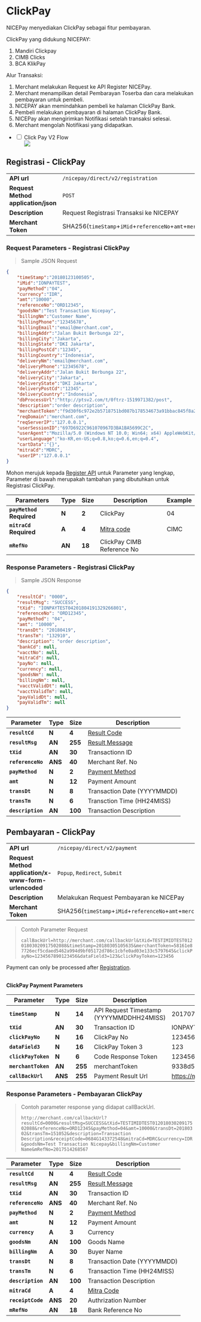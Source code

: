 # ClickPay
NICEPay menyediakan ClickPay sebagai fitur pembayaran.

ClickPay yang didukung NICEPAY:
<ol type="1">
  <li>Mandiri Clickpay
  <li>CIMB Clicks
  <li>BCA KlikPay
</ol>

Alur Transaksi:
<ol type="1">
  <li>Merchant melakukan Request ke API Register NICEPay.
  <li>Merchant menampilkan detail Pembarayan Toserba dan cara melakukan pembayaran untuk pembeli.
  <li>NICEPAY akan memindahkan pembeli ke halaman ClickPay Bank.
  <li>Pembeli melakukan pembayaran di halaman ClickPay Bank.
  <li>NICEPay akan mengirimkan Notifikasi setelah transaksi selesai.
  <li>Merchant mengolah Notifikasi yang didapatkan.
</ol>

<div class="wrapper">
<ul>
  <li>
    <input type="checkbox" id="list-item-cpayv2">
    <label for="list-item-cpayv2" class="first">Click Pay V2 Flow</label>
    <ul>
      <img src="/images/cpay-normal-v2-flow.png">
    </ul>
  </li>
</ul>
</div>

## Registrasi - ClickPay

|                                                           |                                                                                                               |
|-----------------------------------------------------------|---------------------------------------------------------------------------------------------------------------|
| **API url**                                               | `/nicepay/direct/v2/registration`                                                                             |
| **Request Method** **application/json**                   | `POST`                                                                                                        |
| **Description**                                           | Request Registrasi Transaksi ke NICEPAY                                                                        |        
| **Merchant Token**                                        | SHA256(`timeStamp`+`iMid`+`referenceNo`+`amt`+`merchantKey`)                                                  |

### Request Parameters - Registrasi ClickPay

> Sample JSON Request

```json
{
    "timeStamp":"20180123100505",
    "iMid":"IONPAYTEST",
    "payMethod":"04",
    "currency":"IDR",
    "amt":"10000",
    "referenceNo":"ORD12345",
    "goodsNm":"Test Transaction Nicepay",
    "billingNm":"Customer Name",
    "billingPhone":"12345678",
    "billingEmail":"email@merchant.com",
    "billingAddr":"Jalan Bukit Berbunga 22",
    "billingCity":"Jakarta",
    "billingState":"DKI Jakarta",
    "billingPostCd":"12345",
    "billingCountry":"Indonesia",
    "deliveryNm":"email@merchant.com",
    "deliveryPhone":"12345678",
    "deliveryAddr":"Jalan Bukit Berbunga 22",
    "deliveryCity":"Jakarta",
    "deliveryState":"DKI Jakarta",
    "deliveryPostCd":"12345",
    "deliveryCountry":"Indonesia",
    "dbProcessUrl":"http://ptsv2.com/t/0ftrz-1519971382/post",
    "description":"order description",
    "merchantToken":"f9d30f6c972e2b5718751bd087b178534673a91bbac845f8a24e60e8e4abbbc5",
    "reqDomain":"merchant.com",
    "reqServerIP":"127.0.0.1",
    "userSessionID":"697D6922C961070967D3BA1BA5699C2C",
    "userAgent":"Mozilla/5.0 (Windows NT 10.0; Win64; x64) AppleWebKit/537.36 (KHTML,like Gecko) Chrome/60.0.3112.101 Safari/537.36",
    "userLanguage":"ko-KR,en-US;q=0.8,ko;q=0.6,en;q=0.4",
    "cartData":"{}",
    "mitraCd":"MDRC",
    "userIP":"127.0.0.1"
}
```

<aside class="notice">Mohon merujuk kepada <a href="#registration">Register API</a> untuk Parameter yang lengkap, Parameter di bawah merupakah tambahan yang dibutuhkan untuk Registrasi ClickPay.</aside>

| **Parameters**               | **Type** | **Size** | Description                | Example |
| ---------------------------- | -------- | -------- | -------------------------- | ------- |
| **`payMethod`** **Required** | **N**    | **2**    | ClickPay                   | 04      |
| **`mitraCd`** **Required**   | **A**    | **4**    | [Mitra code](#mitra-code)  | CIMC    |
| **`mRefNo`**                 | **AN**   | **18**   | ClickPay CIMB Reference No |         |

### Response Parameters - Registrasi ClickPay
> Sample JSON Response

```json
{
    "resultCd": "0000",
    "resultMsg": "SUCCESS",
    "tXid": "IONPAYTEST04201804191329266801",
    "referenceNo": "ORD12345",
    "payMethod": "04",
    "amt": "10000",
    "transDt": "20180419",
    "transTm": "132910",
    "description": "order description",
    "bankCd": null,
    "vacctNo": null,
    "mitraCd": null,
    "payNo": null,
    "currency": null,
    "goodsNm": null,
    "billingNm": null,
    "vacctValidDt": null,
    "vacctValidTm": null,
    "payValidDt": null,
    "payValidTm": null
}
```

| **Parameter**     | **Type**| **Size** | Description                       |
| ----------------- | ------- | -------- | --------------------------------- |
| **`resultCd`**    | **N**   | **4**    | [Result Code](#error-code)        |
| **`resultMsg`**   | **AN**  | **255**  | [Result Message](#error-code)     |
| **`tXid`**        | **AN**  | **30**   | Transactionn ID                   |
| **`referenceNo`** | **ANS** | **40**   | Merchant Ref. No                  |
| **`payMethod`**   | **N**   | **2**    | [Payment Method](#payment-method) |
| **`amt`**         | **N**   | **12**   | Payment Amount                    |
| **`transDt`**     | **N**   | **8**    | Transaction Date (YYYYMMDD)       |
| **`transTm`**     | **N**   | **6**    | Transction Time (HH24MISS)        |
| **`description`** | **AN**  | **100**  | Transaction Description           |

## Pembayaran - ClickPay

|                                                           |                                                                                                               |
|-----------------------------------------------------------|---------------------------------------------------------------------------------------------------------------|
| **API url**                                               | `/nicepay/direct/v2/payment`                                                                                  |
| **Request Method** **application/x-www-form-urlencoded**  | `Popup`, `Redirect`, `Submit`                                                                                 |
| **Description**                                           | Melakukan Request Pembayaran ke NICEPay                                                                       |
| **Merchant Token**                                        | SHA256(`timeStamp`+`iMid`+`referenceNo`+`amt`+`merchantKey`)                                                  |

> Contoh Parameter Request
>
> `callBackUrl=http://merchant.com/callbackUrl&tXid=TESTIMIDTEST01201803020917502088&timeStamp=20180305105635&merchantToken=58161e87726ecf5cdaed5462a994d9bf05172d786c1cbfe0ad03e133c5797645&clickPayNo=1234567890123456&dataField3=123&clickPayToken=123456`

<aside class="notice">Payment can only be processed after <a href="#registration-clickpay">Registration</a>.</aside>

<br>**ClickPay Payment Parameters**

| **Parameter**       | Type   | **Size** | Description                              | Example                          |
| ------------------- | ------ | -------- | ---------------------------------------- | -------------------------------- |
| **`timeStamp`**     | **N**  | **14**   | API Request Timestamp (YYYYMMDDHH24MISS) | 20170708123456                   |
| **`tXid`**          | **AN** | **30**   | Transaction ID                           | IONPAYTEST02201607291027025291   |
| **`clickPayNo`**    | **N**  | **16**   | ClickPay No                              | 1234567890123456                 |
| **`dataField3`**    | **N**  | **16**   | ClickPay Token 3                         | 123                              |
| **`clickPayToken`** | **N**  | **6**    | Code Response Token                      | 123456                           |
| **`merchantToken`** | **AN** | **255**  | merchantToken                            | 9338d54573688ae18e175240b02...   |
| **`callBackUrl`**   | **ANS**| **255**  | Payment Result Url                       | https://merchant.com/callBackUrl |

### Response Parameters - Pembayaran ClickPay

> Contoh parameter response yang didapat callBackUrl.
>
> `http://merchant.com/callbackUrl?resultCd=0000&resultMsg=SUCCESS&tXid=TESTIMIDTEST01201803020917502088&referenceNo=ORD12345&payMethod=04&amt=10000&transDt=20180302&transTm=151052&description=Transaction Description&receiptCode=0684G143372548&mitraCd=MDRC&currency=IDR&goodsNm=Test Transaction Nicepay&billingNm=Customer Name&mRefNo=2017514268567`


| **Parameter**     | **Type** | Size    | Description                       |
| ----------------- | -------- | ------- | --------------------------------- |
| **`resultCd`**    | **N**    | **4**   | [Result Code](#error-code)        |
| **`resultMsg`**   | **AN**   | **255** | [Result Message](#error-code)     |
| **`tXid`**        | **AN**   | **30**  | Transaction ID                    |
| **`referenceNo`** | **ANS**  | **40**  | Merchant Ref. No                  |
| **`payMethod`**   | **N**    | **2**   | [Payment Method](#payment-method) |
| **`amt`**         | **N**    | **12**  | Payment Amount                    |
| **`currency`**    | **A**    | **3**   | Currency                          |
| **`goodsNm`**     | **AN**   | **100** | Goods Name                        |
| **`billingNm`**   | **A**    | **30**  | Buyer Name                        |
| **`transDt`**     | **N**    | **8**   | Transaction Date (YYYYMMDD)       |
| **`transTm`**     | **N**    | **6**   | Transaction Time (HH24MISS)       |
| **`description`** | **AN**   | **100** | Transaction Description           |
| **`mitraCd`**     | **A**    | **4**   | [Mitra Code](#mitra-code)         |
| **`receiptCode`** | **ANS**  | **20**  | Authrization Number               |
| **`mRefNo`**      | **AN**   | **18**  | Bank Reference No                 |
